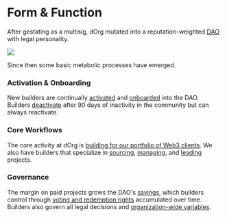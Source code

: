 # Form & Function

After gestating as a multisig, dOrg mutated into a reputation-weighted [DAO](../builder-resources/web3-glossary.md#dao) with legal personality.

![](../.gitbook/assets/artboard.png)

Since then some basic metabolic processes have emerged.

### Activation & Onboarding

New builders are continually [activated](../lifecycle/activation.md) and [onboarded](../lifecycle/onboarding.md) into the DAO. Builders [deactivate](../lifecycle/deactivation.md) after 90 days of inactivity in the community but can always reactivate.

### Core Workflows

The core activity at dOrg is [building for our portfolio of Web3 clients](../workflows/joining-1.md). We also have builders that specialize in [sourcing](../workflows/sourcing.md), [managing](../workflows/project-manager.md), and [leading](../workflows/tech-lead.md) projects.

### Governance

The margin on paid projects grows the DAO's [savings](../governance/savings-payments.md), which builders control through [voting and redemption rights](../governance/rep-and-tokens.md) accumulated over time. Builders also govern all legal decisions and [organization-wide variables](../governance/global-variables.md).

